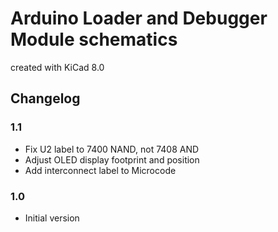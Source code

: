 # Arduino Loader and Debugger Module schematics

created with KiCad 8.0

## Changelog

### 1.1

* Fix U2 label to 7400 NAND, not 7408 AND
* Adjust OLED display footprint and position
* Add interconnect label to Microcode

### 1.0

* Initial version
